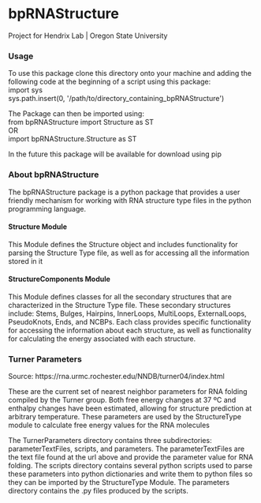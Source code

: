<h1> bpRNAStructure</h1>
<p> Project for Hendrix Lab | Oregon State University </p>

<h3>Usage</h3>
<p>To use this package clone this directory onto your machine and adding the following code at the beginning of a script using this package:<br>
import sys <br>
sys.path.insert(0, '/path/to/directory_containing_bpRNAStructure') <br>
  
The Package can then be imported using: <br>
from bpRNAStructure import Structure as ST <br>
OR <br>
import bpRNAStructure.Structure as ST
</p>

<p>In the future this package will be available for download using pip </p>

<h3>About bpRNAStructure</h3>
<p> The bpRNAStructure package is a python package that provides a user friendly mechanism for working with
RNA structure type files in the python programming language. </p>

<h4>Structure Module</h4>
<p>This Module defines the Structure object and includes functionality for parsing the Structure Type file, as well as for accessing all the information stored in it</p>

<h4>StructureComponents Module</h4>
<p>This Module defines classes for all the secondary structures that are characterized in the Structure Type file. These secondary structures include: Stems, Bulges, Hairpins, InnerLoops, MultiLoops, ExternalLoops, PseudoKnots, Ends, and NCBPs. Each class provides specific functionality for accessing the information about each structure, as well as functionality for calculating the energy associated with each structure.</p>

<h3>Turner Parameters</h3>
<p>Source: https://rna.urmc.rochester.edu/NNDB/turner04/index.html</p>
<p>These are the current set of nearest neighbor parameters for RNA folding compiled by the Turner group. Both free energy changes at 37 ºC and enthalpy changes have been estimated, allowing for structure prediction at arbitrary temperature. These parameters are used by the StructureType module to calculate free energy values for the RNA molecules</p>
<p>The TurnerParameters directory contains three subdirectories: parameterTextFiles, scripts, and parameters. The parameterTextFiles are the text file found at the url above and provide the parameter value for RNA folding. The scripts directory contains several python scripts used to parse these parameters into python dictionaries and write them to python files so they can be imported by the StructureType Module. The parameters directory contains the .py files produced by the scripts.</p>
